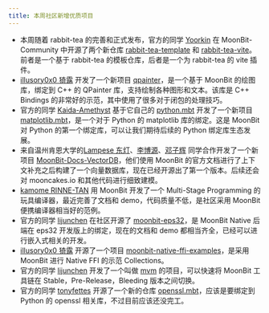 ```yaml
---
title: 本周社区新增优质项目
---
```


- 本周随着 rabbit-tea 的完善和正式发布，官方的同学 [Yoorkin](https://github.com/Yoorkin) 在 MoonBit-Community 中开源了两个新仓库 [rabbit-tea-template](https://github.com/moonbit-community/rabbit-tea-template) 和 [rabbit-tea-vite](https://github.com/moonbit-community/rabbit-tea-vite)。前者是一个基于 rabbit-tea 的模板仓库，后者是一个为 rabbit-tea 的 vite 插件。
- [illusory0x0 猗露](https://github.com/illusory0x0) 开发了一个新项目 [qpainter](https://github.com/moonbit-community/qpainter.mbt)，是一个基于 MoonBit 的绘图库，绑定到 C++ 的 QPainter 库，支持绘制各种图形和文本。该库是 C++ Bindings 的非常好的示范，其中使用了很多对于闭包的处理技巧。
- 官方的同学 [Kaida-Amethyst](https://github.com/Kaida-Amethyst) 基于它自己的 [python.mbt](https://github.com/Kaida-Amethyst/python.mbt) 开发了一个新项目 [matplotlib.mbt](https://github.com/moonbit-community/matplotlib.mbt)，是一个对于 Python 的 matplotlib 库的绑定。这是 MoonBit 对 Python 的第一个绑定库，可以让我们期待后续的 Python 绑定库生态发展。
- 来自温州肯恩大学的[Lampese 东灯](https://github.com/Lampese)、[李博源](https://github.com/LilJordan23)、[邓子辉](https://github.com/orgs/WKU-LLM-Collections/people/dengjihui1) 同学合作开发了一个新项目 [MoonBit-Docs-VectorDB](https://github.com/WKU-LLM-Collections/MoonBit-Docs-VectorDB)，他们使用 MoonBit 的官方文档进行了上下文补充之后构建了一个向量数据库，现在已经开源出了第一个版本。后续还会对 mooncakes.io 和其他代码进行细致建模。
- [kamome RINNE-TAN](https://github.com/RINNE-TAN) 用 MoonBit 开发了一个 Multi-Stage Programming 的玩具编译器，最近完善了文档和 demo，代码质量不低，是社区采用 MoonBit 便携编译器相当好的范例。
- 官方的同学 [lijunchen](https://github.com/lijunchen) 在社区开源了 [moonbit-eps32](https://github.com/moonbit-community/moonbit-esp32)，是 MoonBit Native 后端在 eps32 开发版上的绑定，现在的文档和 demo 都相当齐全，已经可以进行嵌入式相关的开发。
- [illusory0x0 猗露](https://github.com/illusory0x0) 开源了一个项目 [moonbit-native-ffi-examples](https://github.com/illusory0x0/moonbit-native-ffi-examples)，是采用 MoonBit 进行 Native FFI 的示范 Collections。
- 官方的同学 [lijunchen](https://github.com/lijunchen) 开发了一个叫做 [mvm](https://github.com/lijunchen/mvm) 的项目，可以快速将 MoonBit 工具链在 Stable，Pre-Release，Bleeding 版本之间切换。
- 官方的同学 [tonyfettes](https://github.com/tonyfettes) 开源了一个新的仓库 [openssl.mbt](https://github.com/tonyfettes/openssl.mbt)，应该是要绑定到 Python 的 openssl 相关库，不过目前应该还没完工。